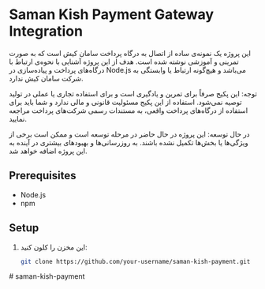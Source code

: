 # Saman Kish Payment Gateway Integration


این پروژه یک نمونه‌ی ساده از اتصال به درگاه پرداخت سامان کیش است که به صورت تمرینی و آموزشی نوشته شده است. هدف از این پروژه آشنایی با نحوه‌ی ارتباط با درگاه‌های پرداخت و پیاده‌سازی در Node.js می‌باشد و هیچ‌گونه ارتباط یا وابستگی به شرکت سامان کیش ندارد.

توجه: 
این پکیج صرفاً برای تمرین و یادگیری است و برای استفاده تجاری یا عملی در تولید توصیه نمی‌شود. استفاده از این پکیج مسئولیت قانونی و مالی ندارد و شما باید برای استفاده از درگاه‌های پرداخت واقعی، به مستندات رسمی شرکت‌های پرداخت مراجعه نمایید.

در حال توسعه:
این پروژه در حال حاضر در مرحله توسعه است و ممکن است برخی از ویژگی‌ها یا بخش‌ها تکمیل نشده باشند. به روزرسانی‌ها و بهبودهای بیشتری در آینده به این پروژه اضافه خواهد شد.

## Prerequisites

- Node.js
- npm

## Setup

1. این مخزن را کلون کنید:
   ```bash
   git clone https://github.com/your-username/saman-kish-payment.git
#   s a m a n - k i s h - p a y m e n t 
 
 
